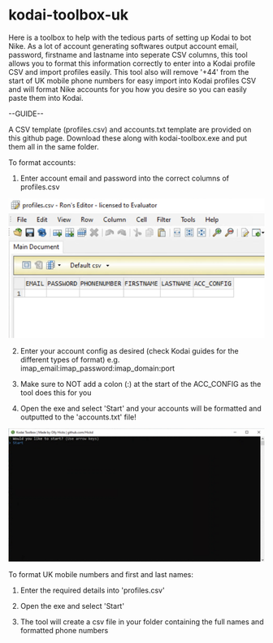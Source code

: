 # kodai-toolbox-uk

Here is a toolbox to help with the tedious parts of setting up Kodai to bot Nike.
As a lot of account generating softwares output account email, password, firstname and lastname into seperate CSV columns, this tool allows you to format this information correctly to enter into a Kodai profile CSV and import profiles easily.
This tool also will remove '+44' from the start of UK mobile phone numbers for easy import into Kodai profiles CSV and will format Nike accounts for you how you desire so you can easily paste them into Kodai.

--GUIDE--

A CSV template (profiles.csv) and accounts.txt template are provided on this github page. Download these along with kodai-toolbox.exe and put them all in the same folder.

To format accounts:

1. Enter account email and password into the correct columns of profiles.csv

![profiles.csv](profilescsv.png)


2. Enter your account config as desired (check Kodai guides for the different types of format) e.g. imap_email:imap_password:imap_domain:port

3. Make sure to NOT add a colon (:) at the start of the ACC_CONFIG as the tool does this for you

4. Open the exe and select 'Start' and your accounts will be formatted and outputted to the 'accounts.txt' file!

![homepage](cli.png)

To format UK mobile numbers and first and last names:

1. Enter the required details into 'profiles.csv'

2. Open the exe and select 'Start'

3. The tool will create a csv file in your folder containing the full names and formatted phone numbers


